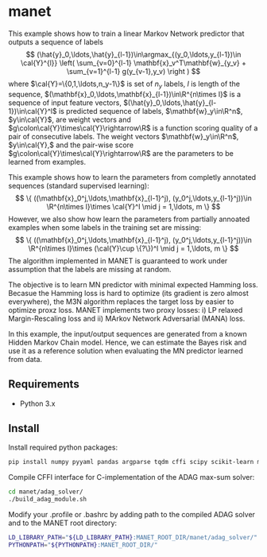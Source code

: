 # manet

This example shows how to train a linear Markov Network predictor that outputs a sequence of labels
$$
   (\hat{y}_0,\ldots,\hat{y}_{l-1})\in\argmax_{(y_0,\ldots,y_{l-1})\in \cal{Y}^{l}} \left( \sum_{v=0}^{l-1} \mathbf{x}_v^T\mathbf{w}_{y_v} + \sum_{v=1}^{l-1} g(y_{v-1},y_v) \right )
$$
where $\cal{Y}=\{0,1,\ldots,n_y-1\}$ is set of $n_y$ labels, $l$ is length of the sequence, $(\mathbf{x}_0,\ldots,\mathbf{x}_{l-1})\in\R^{n\times l}$ is a sequence of input feature vectors, $(\hat{y}_0,\ldots,\hat{y}_{l-1})\in\cal{Y}^l$ is predicted sequence of labels, $\mathbf{w}_y\in\R^n$, $y\in\cal{Y}$, are weight vectors and $g\colon\cal{Y}\times\cal{Y}\rightarrow\R$ is a function scoring quality of a pair of consecutive labels. The weight vectors $\mathbf{w}_y\in\R^n$, $y\in\cal{Y},$ and the pair-wise score $g\colon\cal{Y}\times\cal{Y}\rightarrow\R$ are the parameters to be learned from examples.

This example shows how to learn the parameters from completly annotated sequences (standard supervised learning):
$$
   \{ ((\mathbf{x}_0^j,\ldots,\mathbf{x}_{l-1}^j), (y_0^j,\ldots,y_{l-1}^j))\in \R^{n\times l}\times \cal{Y}^l  \mid j = 1,\ldots, m \}
$$
However, we also show how learn the parameters from partially annoated examples when some labels in the training set are missing:
$$
   \{ ((\mathbf{x}_0^j,\ldots,\mathbf{x}_{l-1}^j), (y_0^j,\ldots,y_{l-1}^j))\in \R^{n\times l}\times (\cal{Y}\cup \{?\})^l  \mid j = 1,\ldots, m \}
$$
The algorithm implemented in MANET is guaranteed to work under assumption that the labels are missing at random.

The objective is to learn MN predictor with minimal expected Hamming loss. Becasue the Hamming loss is hard to optimize (its gradient is zero almost everywhere), the M3N algorithm replaces the target loss by easier to optimize proxz loss. MANET implements two proxy losses: i) LP relaxed Margin-Rescaling loss and ii) MArkov Network Adversarial (MANA) loss.

In this example, the input/output sequences are generated from a known Hidden Markov Chain model. Hence, we can estimate the Bayes risk and use it as a reference solution when evaluating the MN predictor learned from data.


## Requirements

* Python 3.x

## Install 

Install required python packages:
```bash
pip install numpy pyyaml pandas argparse tqdm cffi scipy scikit-learn matplotlib
```
Compile CFFI interface for C-implementation of the ADAG max-sum solver:
```bash
cd manet/adag_solver/
./build_adag_module.sh
```
Modify your .profile or .bashrc by adding path to the compiled ADAG solver and to the MANET root directory:

```bash
LD_LIBRARY_PATH="${LD_LIBRARY_PATH}:MANET_ROOT_DIR/manet/adag_solver/"
PYTHONPATH="${PYTHONPATH}:MANET_ROOT_DIR/"
```

